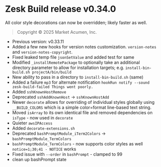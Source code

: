 # Zesk Build release v0.34.0

All color style decorations can now be overridden; likely faster as well.

> Copyright &copy; 2025 Market Acumen, Inc.

- Previous version: v0.33.11
- Added a few new hooks for version notes customization. `version-notes` and `version-notes-copyright`.
- Fixed leaked temp file `jsonSetValue` and added test for same
- Modified `_installRemotePackage` to optionally take an additional directory parameter to allow for installation
  targets; e.g. `install-bin-build.sh projectA/bin/build`
- New ability to pass in a directory to `install-bin-build.sh` (same)
- Added a failure `mp3` for alternate notification `hookRun notify --sound zesk-build-failed Things went poorly.`
- Added `sshKnownHostRemove`
- Deprecated `sshAddKnownHost` -> `sshKnownHostAdd`
- Newer `decorate` allows for overriding of individual styles globally using `__BUILD_COLORS` which is a simple color=format line-based text string.
- Moved `isArray` to its own identical file and removed dependencies on `isType` - now used in `decorate`
- Quieter `awsIPAccess`
- Added `decorate-extensions.sh`
- Deprecated `bashPromptModule_iTerm2Colors` -> `bashPromptModule_TermColors`
- `bashPromptModule_TermColors` - now supports color styles as well `notice=1;30;41 - NOTICE` works
- Fixed issue with `--order` in `bashPrompt` - clamped to 99
- clean up bashPrompt state

